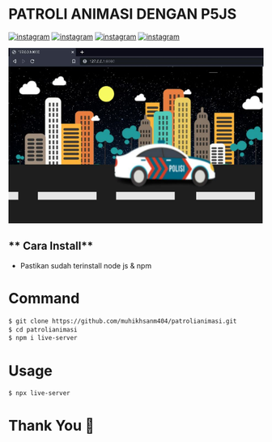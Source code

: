 # **PATROLI ANIMASI DENGAN P5JS**

[![instagram](https://img.shields.io/badge/Nama-Muh%20Ikhsan%20M-blue.svg)](https://www.instagram.com/sandicybernet) [![instagram](https://img.shields.io/badge/NIM-21104410070-blue.svg)](https://www.instagram.com/sandicybernet) [![instagram](https://img.shields.io/badge/Kelas-TIC.P2K.2021-blue.svg)](https://www.instagram.com/sandicybernet) [![instagram](https://img.shields.io/badge/Dosen-Udkhiati%20Mawaddah%20S.Kom%20M.Kom-red.svg)](https://www.instagram.com/sandicybernet) 

![](https://github.com/muhikhsanm404/patrolianimasi/blob/master/run.JPG) 

## ** Cara Install**

- Pastikan sudah terinstall node js & npm

# **Command**

```sh
$ git clone https://github.com/muhikhsanm404/patrolianimasi.git
$ cd patrolianimasi
$ npm i live-server
```
# **Usage**
```sh
$ npx live-server
```
# Thank You 🤍
